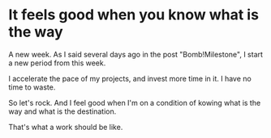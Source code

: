 # It feels good when you know what is the way

A new week. As I said several days ago in the post "Bomb!Milestone", I start a new period from this week.

I accelerate the pace of my projects, and invest more time in it. I have no time to waste.

So let's rock. And I feel good when I'm on a condition of kowing what is the way and what is the destination.

That's what a work should be like.